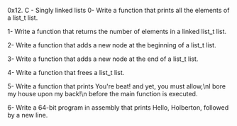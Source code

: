 0x12. C - Singly linked lists
0- Write a function that prints all the elements of a list_t list.

1- Write a function that returns the number of elements in a linked list_t list.

2- Write a function that adds a new node at the beginning of a list_t list.

3- Write a function that adds a new node at the end of a list_t list.

4- Write a function that frees a list_t list.

5- Write a function that prints You're beat! and yet, you must allow,\nI bore my house upon my back!\n before the main function is executed.

6- Write a 64-bit program in assembly that prints Hello, Holberton, followed by a new line.
